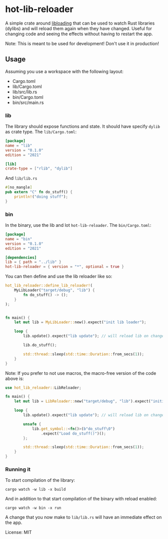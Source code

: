 # hot-lib-reloader


A simple crate around [libloading](https://crates.io/crates/libloading) that can be used to watch Rust libraries (dylibs) and will reload them again when they have changed.
Useful for changing code and seeing the effects without having to restart the app.

Note: This is meant to be used for development! Don't use it in production!

## Usage

Assuming you use a workspace with the following layout:

- Cargo.toml
- lib/Cargo.toml
- lib/src/lib.rs
- bin/Cargo.toml
- bin/src/main.rs

### lib

The library should expose functions and state. It should have specify `dylib` as crate type. The `lib/Cargo.toml`:

```toml
[package]
name = "lib"
version = "0.1.0"
edition = "2021"

[lib]
crate-type = ["rlib", "dylib"]
```

And `lib/lib.rs`

```rust
#[no_mangle]
pub extern "C" fn do_stuff() {
    println!("doing stuff");
}
```

### bin

In the binary, use the lib and lot `hot-lib-reloader`. The `bin/Cargo.toml`:

```toml
[package]
name = "bin"
version = "0.1.0"
edition = "2021"

[dependencies]
lib = { path = "../lib" }
hot-lib-reloader = { version = "*", optional = true }
```

You can then define and use the lib reloader like so:

```rust
hot_lib_reloader::define_lib_reloader!(
    MyLibLoader("target/debug", "lib") {
        fn do_stuff() -> ();
    }
);


fn main() {
    let mut lib = MyLibLoader::new().expect("init lib loader");

    loop {
        lib.update().expect("lib update"); // will reload lib on change

        lib.do_stuff();

        std::thread::sleep(std::time::Duration::from_secs(1));
    }
}

```

Note: If you prefer to not use macros, the macro-free version of the code above is:

```rust
use hot_lib_reloader::LibReloader;

fn main() {
    let mut lib = LibReloader::new("target/debug", "lib").expect("initial load the lib");

    loop {
        lib.update().expect("lib update"); // will reload lib on change

        unsafe {
            lib.get_symbol::<fn()>(b"do_stuff\0")
                .expect("Load do_stuff()")();
        };

        std::thread::sleep(std::time::Duration::from_secs(1));
    }
}
```

### Running it

To start compilation of the library:

```shell
cargo watch -w lib -x build
```

And in addition to that start compilation of the binary with reload enabled:

```shell
cargo watch -w bin -x run
```

A change that you now make to `lib/lib.rs` will have an immediate effect on the app.


License: MIT
